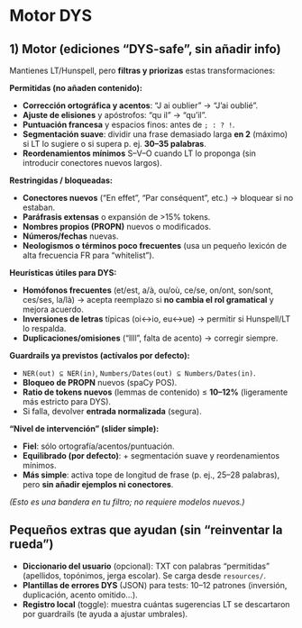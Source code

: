 # Motor DYS

## 1) Motor (ediciones “DYS-safe”, sin añadir info)

Mantienes LT/Hunspell, pero **filtras y priorizas** estas transformaciones:

**Permitidas (no añaden contenido):**

- **Corrección ortográfica y acentos**: “J ai oublier” → “J’ai oublié”.
- **Ajuste de elisiones** y apóstrofos: “qu il” → “qu’il”.
- **Puntuación francesa** y espacios finos: antes de `; : ? !`.
- **Segmentación suave**: dividir una frase demasiado larga **en 2** (máximo) si LT lo sugiere o si supera p. ej. **30–35 palabras**.
- **Reordenamientos mínimos** S–V–O cuando LT lo proponga (sin introducir conectores nuevos largos).

**Restringidas / bloqueadas:**

- **Conectores nuevos** (“En effet”, “Par conséquent”, etc.) → bloquear si no estaban.
- **Paráfrasis extensas** o expansión de >15% tokens.
- **Nombres propios (PROPN)** nuevos o modificados.
- **Números/fechas** nuevas.
- **Neologismos o términos poco frecuentes** (usa un pequeño lexicón de alta frecuencia FR para “whitelist”).

**Heurísticas útiles para DYS:**

- **Homófonos frecuentes** (et/est, a/à, ou/où, ce/se, on/ont, son/sont, ces/ses, la/là) → acepta reemplazo si **no cambia el rol gramatical** y mejora acuerdo.
- **Inversiones de letras** típicas (oi↔io, eu↔ue) → permitir si Hunspell/LT lo respalda.
- **Duplicaciones/omisiones** (“llll”, falta de acento) → corregir siempre.

**Guardrails ya previstos (actívalos por defecto):**

- `NER(out) ⊆ NER(in)`, `Numbers/Dates(out) ⊆ Numbers/Dates(in)`.
- **Bloqueo de PROPN** nuevos (spaCy POS).
- **Ratio de tokens nuevos** (lemmas de contenido) ≤ **10–12%** (ligeramente más estricto para DYS).
- Si falla, devolver **entrada normalizada** (segura).

**“Nivel de intervención” (slider simple):**

- **Fiel**: sólo ortografía/acentos/puntuación.
- **Equilibrado (por defecto)**: + segmentación suave y reordenamientos mínimos.
- **Más simple**: activa tope de longitud de frase (p. ej., 25–28 palabras), pero **sin añadir ejemplos ni conectores**.

*(Esto es una bandera en tu filtro; no requiere modelos nuevos.)*

## Pequeños extras que ayudan (sin “reinventar la rueda”)

- **Diccionario del usuario** (opcional): TXT con palabras “permitidas” (apellidos, topónimos, jerga escolar). Se carga desde `resources/`.
- **Plantillas de errores DYS** (JSON) para tests: 10–12 patrones (inversión, duplicación, acento omitido…).
- **Registro local** (toggle): muestra cuántas sugerencias LT se descartaron por guardrails (te ayuda a ajustar umbrales).